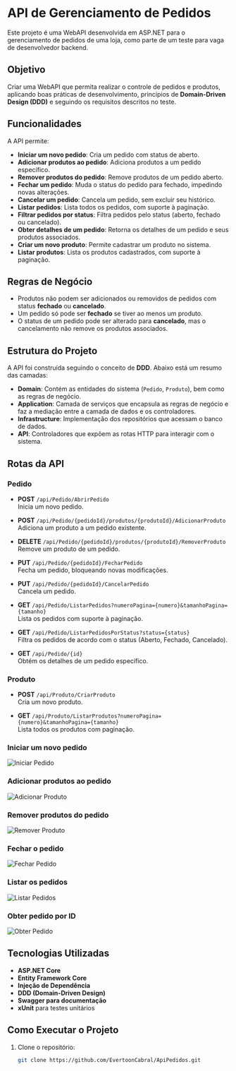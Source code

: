 # API de Gerenciamento de Pedidos

Este projeto é uma WebAPI desenvolvida em ASP.NET para o gerenciamento de pedidos de uma loja, como parte de um teste para vaga de desenvolvedor backend.

## Objetivo

Criar uma WebAPI que permita realizar o controle de pedidos e produtos, aplicando boas práticas de desenvolvimento, princípios de **Domain-Driven Design (DDD)** e seguindo os requisitos descritos no teste.

## Funcionalidades

A API permite:

- **Iniciar um novo pedido**: Cria um pedido com status de aberto.
- **Adicionar produtos ao pedido**: Adiciona produtos a um pedido específico.
- **Remover produtos do pedido**: Remove produtos de um pedido aberto.
- **Fechar um pedido**: Muda o status do pedido para fechado, impedindo novas alterações.
- **Cancelar um pedido**: Cancela um pedido, sem excluir seu histórico.
- **Listar pedidos**: Lista todos os pedidos, com suporte à paginação.
- **Filtrar pedidos por status**: Filtra pedidos pelo status (aberto, fechado ou cancelado).
- **Obter detalhes de um pedido**: Retorna os detalhes de um pedido e seus produtos associados.
- **Criar um novo produto**: Permite cadastrar um produto no sistema.
- **Listar produtos**: Lista os produtos cadastrados, com suporte à paginação.

## Regras de Negócio

- Produtos não podem ser adicionados ou removidos de pedidos com status **fechado** ou **cancelado**.
- Um pedido só pode ser **fechado** se tiver ao menos um produto.
- O status de um pedido pode ser alterado para **cancelado**, mas o cancelamento não remove os produtos associados.

## Estrutura do Projeto

A API foi construída seguindo o conceito de **DDD**. Abaixo está um resumo das camadas:

- **Domain**: Contém as entidades do sistema (`Pedido`, `Produto`), bem como as regras de negócio.
- **Application**: Camada de serviços que encapsula as regras de negócio e faz a mediação entre a camada de dados e os controladores.
- **Infrastructure**: Implementação dos repositórios que acessam o banco de dados.
- **API**: Controladores que expõem as rotas HTTP para interagir com o sistema.

## Rotas da API

### Pedido

- **POST** `/api/Pedido/AbrirPedido`  
  Inicia um novo pedido.

- **POST** `/api/Pedido/{pedidoId}/produtos/{produtoId}/AdicionarProduto`  
  Adiciona um produto a um pedido existente.

- **DELETE** `/api/Pedido/{pedidoId}/produtos/{produtoId}/RemoverProduto`  
  Remove um produto de um pedido.

- **PUT** `/api/Pedido/{pedidoId}/FecharPedido`  
  Fecha um pedido, bloqueando novas modificações.

- **PUT** `/api/Pedido/{pedidoId}/CancelarPedido`  
  Cancela um pedido.

- **GET** `/api/Pedido/ListarPedidos?numeroPagina={numero}&tamanhoPagina={tamanho}`  
  Lista os pedidos com suporte à paginação.

- **GET** `/api/Pedido/ListarPedidosPorStatus?status={status}`  
  Filtra os pedidos de acordo com o status (Aberto, Fechado, Cancelado).

- **GET** `/api/Pedido/{id}`  
  Obtém os detalhes de um pedido específico.

### Produto

- **POST** `/api/Produto/CriarProduto`  
  Cria um novo produto.

- **GET** `/api/Produto/ListarProdutos?numeroPagina={numero}&tamanhoPagina={tamanho}`  
  Lista todos os produtos com paginação.

### Iniciar um novo pedido

![Iniciar Pedido](https://github.com/user-attachments/assets/e50a5872-c6c9-4f9a-97e2-b95aba79e133)

### Adicionar produtos ao pedido

![Adicionar Produto](https://github.com/user-attachments/assets/f3219295-7094-47ae-81af-4222d2afffcf)

### Remover produtos do pedido

![Remover Produto](https://github.com/user-attachments/assets/7ba9114e-a855-43c6-af07-bb68492cafc4)

### Fechar o pedido

![Fechar Pedido](https://github.com/user-attachments/assets/c16238b8-780b-4483-9e67-899edd7dfaa0)

### Listar os pedidos

![Listar Pedidos](https://github.com/user-attachments/assets/026aae65-44ae-4c6c-8218-615fcfc811c5)

### Obter pedido por ID

![Obter Pedido](https://github.com/user-attachments/assets/24b38a5e-81a6-46f2-bd2e-331fc9b9bb35)



## Tecnologias Utilizadas

- **ASP.NET Core**
- **Entity Framework Core**
- **Injeção de Dependência**
- **DDD (Domain-Driven Design)**
- **Swagger para documentação**
- **xUnit** para testes unitários

## Como Executar o Projeto

1. Clone o repositório:
   ```bash
   git clone https://github.com/EvertoonCabral/ApiPedidos.git
